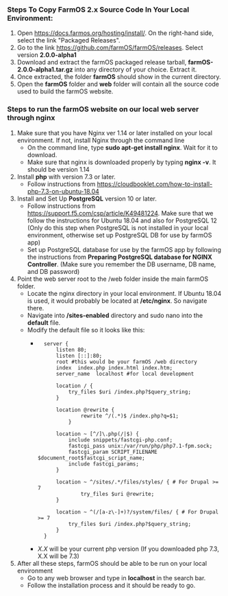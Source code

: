 ### Steps To Copy FarmOS 2.x Source Code In Your Local Environment:
1. Open https://docs.farmos.org/hosting/install/. On the right-hand side, select the link "Packaged Releases".
2. Go to the link https://github.com/farmOS/farmOS/releases. Select version **2.0.0-alpha1**
3. Download and extract the farmOS packaged release tarball, **farmOS-2.0.0-alpha1.tar.gz** into any directory of your choice. Extract it.
4. Once extracted, the folder **farmOS** should show in the current directory.
5. Open the **farmOS** folder and **web** folder will contain all the source code used to build the farmOS website.

### Steps to run the farmOS website on our local web server through nginx
1. Make sure that you have Nginx ver 1.14 or later installed on your local environment. If not, install Nginx through the command line
    - On the command line, type **sudo apt-get install nginx**. Wait for it to download.
    - Make sure that nginx is downloaded properly by typing **nginx -v**. It should be version 1.14
2. Install **php** with version 7.3 or later. 
    - Follow instructions from https://cloudbooklet.com/how-to-install-php-7.3-on-ubuntu-18.04
3. Install and Set Up **PostgreSQL** version 10 or later.
    - Follow instructions from https://support.f5.com/csp/article/K49481224. Make sure that we follow the instructions for Ubuntu 18.04 and also for PostgreSQL 12 (Only do this step when PostgreSQL is not installed in your local environment, otherwise set up PostgreSQL DB for use by farmOS app)
    - Set up PostgreSQL database for use by the farmOS app by following the instructions from **Preparing PostgreSQL database for NGINX Controller**. (Make sure you remember the DB username, DB name, and DB password)
4. Point the web server root to the /web folder inside the main farmOS folder.
    - Locate the nginx directory in your local environment. If Ubuntu 18.04 is used, it would probably be located at **/etc/nginx**. So navigate there.
    - Navigate into **/sites-enabled** directory and sudo nano into the **default** file.
    - Modify the default file so it looks like this:
        -       server {
                    listen 80;
                    listen [::]:80;
                    root #this would be your farmOS /web directory
                    index  index.php index.html index.htm;
                    server_name  localhost #for local development

                    location / {
                        try_files $uri /index.php?$query_string;        
                    }

                    location @rewrite {
                            rewrite ^/(.*)$ /index.php?q=$1;
                        }

                    location ~ [^/]\.php(/|$) {
                        include snippets/fastcgi-php.conf;
                        fastcgi_pass unix:/var/run/php/php7.1-fpm.sock;
                        fastcgi_param SCRIPT_FILENAME $document_root$fastcgi_script_name;
                        include fastcgi_params;
                    }

                    location ~ ^/sites/.*/files/styles/ { # For Drupal >= 7
                            try_files $uri @rewrite;
                    }

                    location ~ ^(/[a-z\-]+)?/system/files/ { # For Drupal >= 7
                        try_files $uri /index.php?$query_string;
                    }
                }
        - *X.X* will be your current php version (If you downloaded php 7.3, X.X will be 7.3)
5. After all these steps, farmOS should be able to be run on your local environment
    - Go to any web browser and type in **localhost** in the search bar.
    - Follow the installation process and it should be ready to go.